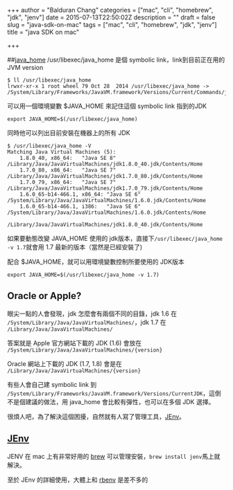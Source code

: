 +++
author = "Balduran Chang"
categories = ["mac", "cli", "homebrew", "jdk", "jenv"]
date = 2015-07-13T22:50:02Z
description = ""
draft = false
slug = "java-sdk-on-mac"
tags = ["mac", "cli", "homebrew", "jdk", "jenv"]
title = "java SDK on mac"

+++


##[java_home]
/usr/libexec/java_home 是個 symbolic link，link到目前正在用的 JVM version

	$ ll /usr/libexec/java_home
	lrwxr-xr-x 1 root wheel 79 Oct 28  2014 /usr/libexec/java_home -> /System/Library/Frameworks/JavaVM.framework/Versions/Current/Commands/java_home*

可以用一個環境變數 $JAVA_HOME 來記住這個 symbolic link 指到的JDK

```
export JAVA_HOME=$(/usr/libexec/java_home)
```

同時他可以列出目前安裝在機器上的所有 JDK

	$ /usr/libexec/java_home -V
	Matching Java Virtual Machines (5):
	    1.8.0_40, x86_64:	"Java SE 8"	/Library/Java/JavaVirtualMachines/jdk1.8.0_40.jdk/Contents/Home
	    1.7.0_80, x86_64:	"Java SE 7"	/Library/Java/JavaVirtualMachines/jdk1.7.0_80.jdk/Contents/Home
	    1.7.0_79, x86_64:	"Java SE 7"	/Library/Java/JavaVirtualMachines/jdk1.7.0_79.jdk/Contents/Home
	    1.6.0_65-b14-466.1, x86_64:	"Java SE 6"	/System/Library/Java/JavaVirtualMachines/1.6.0.jdk/Contents/Home
	    1.6.0_65-b14-466.1, i386:	"Java SE 6"	/System/Library/Java/JavaVirtualMachines/1.6.0.jdk/Contents/Home

	/Library/Java/JavaVirtualMachines/jdk1.8.0_40.jdk/Contents/Home

如果要動態改變 JAVA_HOME 使用的 jdk版本，直接下`/usr/libexec/java_home -v 1.7`就會用 1.7 最新的版本（當然是已經安裝了)

配合 $JAVA_HOME，就可以用環境變數控制所要使用的 JDK版本

```
export JAVA_HOME=$(/usr/libexec/java_home -v 1.7)
```

## Oracle or Apple?
眼尖一點的人會發現，jdk 怎麼會有兩個不同的目錄，jdk 1.6 在 `/System/Library/Java/JavaVirtualMachines/`，jdk 1.7 在 `/Library/Java/JavaVirtualMachines/`

答案就是 Apple 官方網站下載的 JDK (1.6) 會放在 `/System/Library/Java/JavaVirtualMachines/{version}`

Oracle 網站上下載的 JDK (1.7, 1.8) 會是在 `/Library/Java/JavaVirtualMachines/{version}`

有些人會自己建 symbolic link 到 `/System/Library/Frameworks/JavaVM.framework/Versions/CurrentJDK`，這倒不是個建議的做法，用 java_home 會比較有彈性，也可以在多個 JDK 選擇。

很煩人吧，為了解決這個困擾，自然就有人寫了管理工具，[JEnv]。

## [JEnv]
JENV 在 mac 上有非常好用的 [brew] 可以管理安裝，`brew install jenv`馬上就解決。

至於 JEnv 的詳細使用，大體上和 [rbenv] 是差不多的


[java_home]: https://developer.apple.com/library/mac/qa/qa1170/_index.html
[JEnv]: http://www.jenv.be/
[brew]: /2013/03/30/use-homebrew-on-mac/
[rbenv]: /2015/05/05/rbenv-on-mac/

